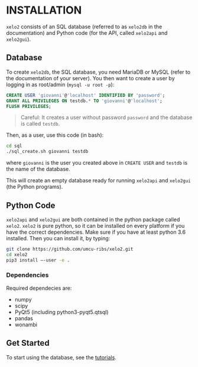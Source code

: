 # INSTALLATION

`xelo2` consists of an SQL database (referred to as `xelo2db` in the documentation) and Python code (for the API, called `xelo2api` and `xelo2gui`).

## Database
To create `xelo2db`, the SQL database, you need MariaDB or MySQL (refer to the documentation of your server).
You then want to create a user by logging in as root/admin (`mysql -u root -p`):

```SQL
CREATE USER 'giovanni'@'localhost' IDENTIFIED BY 'password';
GRANT ALL PRIVILEGES ON testdb.* TO 'giovanni'@'localhost';
FLUSH PRIVILEGES;
```

> Careful: It creates a user without password `password` and the database is called `testdb`.

Then, as a user, use this code (in bash):

```bash
cd sql
./sql_create.sh giovanni testdb
```
where `giovanni` is the user you created above in `CREATE USER` and `testdb` is the name of the database.

This will create an empty database ready for running `xelo2api` and `xelo2gui` (the Python programs).

## Python Code

`xelo2api` and `xelo2gui` are both contained in the python package called `xelo2`.
`xelo2` is pure python, so it can be installed on every platform if you have the correct dependencies.
Make sure if you have at least python 3.6 installed.
Then you can install it, by typing:

```bash
git clone https://github.com/umcu-ribs/xelo2.git
cd xelo2
pip3 install –-user -e .
```

### Dependencies

Required dependecies are:

* numpy
* scipy
* PyQt5 (including python3-pyqt5.qtsql)
* pandas
* wonambi

## Get Started
To start using the database, see the [tutorials](tutorial.md).
